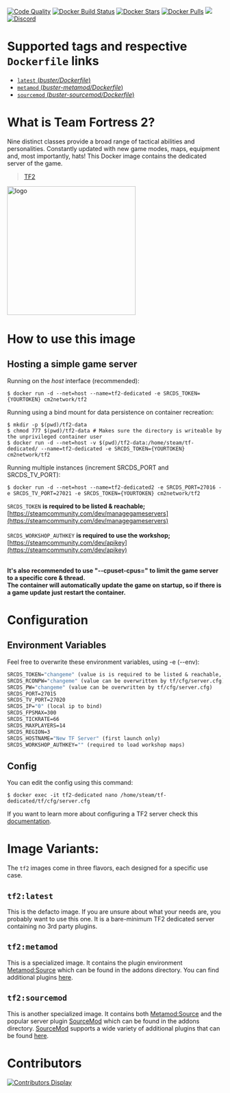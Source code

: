[![Code Quality](https://img.shields.io/codacy/grade/603577e1804b42799a2ade2ae0ce0d53)](https://hub.docker.com/r/cm2network/tf2/) [![Docker Build Status](https://img.shields.io/docker/cloud/build/cm2network/tf2.svg)](https://hub.docker.com/r/cm2network/tf2/) [![Docker Stars](https://img.shields.io/docker/stars/cm2network/tf2.svg)](https://hub.docker.com/r/cm2network/tf2/) [![Docker Pulls](https://img.shields.io/docker/pulls/cm2network/tf2.svg)](https://hub.docker.com/r/cm2network/tf2/) [![](https://img.shields.io/docker/image-size/cm2network/tf2)](https://microbadger.com/images/cm2network/tf2) [![Discord](https://img.shields.io/discord/747067734029893653)](https://discord.gg/7ntmAwM)
# Supported tags and respective `Dockerfile` links
-	[`latest` (*buster/Dockerfile*)](https://github.com/CM2Walki/TF2/blob/master/buster/Dockerfile)
-	[`metamod` (*buster-metamod/Dockerfile*)](https://github.com/CM2Walki/TF2/blob/master/buster-metamod/Dockerfile)
-	[`sourcemod` (*buster-sourcemod/Dockerfile*)](https://github.com/CM2Walki/TF2/blob/master/buster-sourcemod/Dockerfile)

# What is Team Fortress 2?
Nine distinct classes provide a broad range of tactical abilities and personalities. Constantly updated with new game modes, maps, equipment and, most importantly, hats!
This Docker image contains the dedicated server of the game.

>  [TF2](https://store.steampowered.com/app/440/Team_Fortress_2/)

<img src="https://1000logos.net/wp-content/uploads/2020/09/Team-Fortress-2-logo.png" alt="logo" width="300"/></img>

# How to use this image
## Hosting a simple game server

Running on the *host* interface (recommended):<br/>
```console
$ docker run -d --net=host --name=tf2-dedicated -e SRCDS_TOKEN={YOURTOKEN} cm2network/tf2
```

Running using a bind mount for data persistence on container recreation:
```console
$ mkdir -p $(pwd)/tf2-data
$ chmod 777 $(pwd)/tf2-data # Makes sure the directory is writeable by the unprivileged container user
$ docker run -d --net=host -v $(pwd)/tf2-data:/home/steam/tf-dedicated/ --name=tf2-dedicated -e SRCDS_TOKEN={YOURTOKEN} cm2network/tf2
```

Running multiple instances (increment SRCDS_PORT and SRCDS_TV_PORT):
```console
$ docker run -d --net=host --name=tf2-dedicated2 -e SRCDS_PORT=27016 -e SRCDS_TV_PORT=27021 -e SRCDS_TOKEN={YOURTOKEN} cm2network/tf2
```

`SRCDS_TOKEN` **is required to be listed & reachable;** [https://steamcommunity.com/dev/managegameservers](https://steamcommunity.com/dev/managegameservers)<br/><br/>
`SRCDS_WORKSHOP_AUTHKEY` **is required to use the workshop;** [https://steamcommunity.com/dev/apikey](https://steamcommunity.com/dev/apikey)<br/><br/>

**It's also recommended to use "--cpuset-cpus=" to limit the game server to a specific core & thread.**<br/>
**The container will automatically update the game on startup, so if there is a game update just restart the container.**

# Configuration
## Environment Variables
Feel free to overwrite these environment variables, using -e (--env): 
```dockerfile
SRCDS_TOKEN="changeme" (value is is required to be listed & reachable, retrieve token here: https://steamcommunity.com/dev/managegameservers)
SRCDS_RCONPW="changeme" (value can be overwritten by tf/cfg/server.cfg) 
SRCDS_PW="changeme" (value can be overwritten by tf/cfg/server.cfg) 
SRCDS_PORT=27015
SRCDS_TV_PORT=27020
SRCDS_IP="0" (local ip to bind)
SRCDS_FPSMAX=300
SRCDS_TICKRATE=66
SRCDS_MAXPLAYERS=14
SRCDS_REGION=3
SRCDS_HOSTNAME="New TF Server" (first launch only)
SRCDS_WORKSHOP_AUTHKEY="" (required to load workshop maps)
```
## Config
You can edit the config using this command:
```console
$ docker exec -it tf2-dedicated nano /home/steam/tf-dedicated/tf/cfg/server.cfg
```

If you want to learn more about configuring a TF2 server check this [documentation](https://wiki.teamfortress.com/wiki/Dedicated_server_configuration).

# Image Variants:
The `tf2` images come in three flavors, each designed for a specific use case.

## `tf2:latest`
This is the defacto image. If you are unsure about what your needs are, you probably want to use this one. It is a bare-minimum TF2 dedicated server containing no 3rd party plugins.<br/>

## `tf2:metamod`
This is a specialized image. It contains the plugin environment [Metamod:Source](https://www.sourcemm.net) which can be found in the addons directory. You can find additional plugins [here](https://www.sourcemm.net/plugins).

## `tf2:sourcemod`
This is another specialized image. It contains both [Metamod:Source](https://www.sourcemm.net) and the popular server plugin [SourceMod](https://www.sourcemod.net) which can be found in the addons directory. [SourceMod](https://www.sourcemod.net) supports a wide variety of additional plugins that can be found [here](https://www.sourcemod.net/plugins.php).

# Contributors
[![Contributors Display](https://badges.pufler.dev/contributors/CM2Walki/tf2?size=50&padding=5&bots=false)](https://github.com/CM2Walki/tf2/graphs/contributors)

